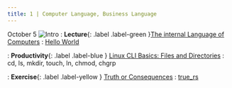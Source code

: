 ```yaml
---
title: 1 | Computer Language, Business Language
---
```


October 5
![Intro](/bobs_new/assets/images/icons/1_computer-language-business-language.png)
: **Lecture**{: .label .label-green }[The internal Language of Computers](/bobs_new/lectures#1-the-internal-language-of-computers)
  : [Hello World](https://classroom.github.com/a/cYd-7xPR)

: **Productivity**{: .label .label-blue } [Linux CLI Basics: Files and Directories](https://ubuntu.com/tutorials/command-line-for-beginners#1-overview)
  : cd, ls, mkdir, touch, ln, chmod, chgrp

: **Exercise**{: .label .label-yellow } [Truth or Consequences](/bobs_new/exercises/#1-truth-or-consequences)
  : [true_rs](https://github.com/dominikb1888/bobs_new/tree/main/exercises/true_rs)



